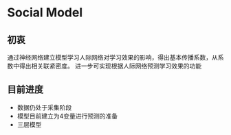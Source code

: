 # Social Model

## 初衷

通过神经网络建立模型学习人际网络对学习效果的影响，得出基本传播系数，从系数中得出相关联紧密度。
进一步可实现根据人际网络预测学习效果的功能

## 目前进度
- 数据仍处于采集阶段
- 模型目前建立为4变量进行预测的准备
- 三层模型

